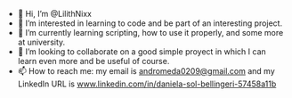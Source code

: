 - 👋 Hi, I’m @LilithNixx
- 👀 I’m interested in learning to code and be part of an interesting project.
- 🌱 I’m currently learning scripting, how to use it properly, and some more at university.
- 💞️ I’m looking to collaborate on a good simple proyect in which I can learn even more and be useful of course.
- 📫 How to reach me: my email is andromeda0209@gmail.com and my LinkedIn URL is www.linkedin.com/in/daniela-sol-bellingeri-57458a11b

<!---
LilithNixx/LilithNixx is a ✨ special ✨ repository because its `README.md` (this file) appears on your GitHub profile.
You can click the Preview link to take a look at your changes.
--->
